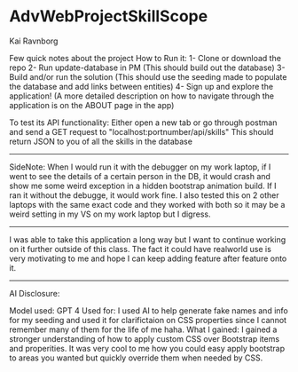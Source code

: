 # AdvWebProjectSkillScope
Kai Ravnborg

Few quick notes about the project
How to Run it:
1- Clone or download the repo
2- Run update-database in PM 
(This should build out the database)
3- Build and/or run the solution
(This should use the seeding made to populate the database and add links between entities)
4- Sign up and explore the application!
(A more detailed description on how to navigate through the application is on the ABOUT page in the app)

To test its API functionality:
Either open a new tab or go through postman and send a GET request to "localhost:portnumber/api/skills" 
This should return JSON to you of all the skills in the database

-------------------

SideNote:
When I would run it with the debugger on my work laptop, if I went to see the details of a certain person in the DB, it would crash and show me some weird exception in a hidden bootstrap animation build. If I ran it without the debugge, it would work fine. I also tested this on 2 other laptops with the same exact code and they worked with both so it may be a weird setting in my VS on my work laptop but I digress.

--------------------

I was able to take this application a long way but I want to continue working on it further outside of this class. The fact it could have realworld use is very motivating to me and hope I can keep adding feature after feature onto it. 

------------------
AI Disclosure:

Model used: GPT 4
Used for: I used AI to help generate fake names and info for my seeding and used it for clarifictaion on CSS properties since I cannot remember many of them for the life of me haha.
What I gained: I gained a stronger understanding of how to apply custom CSS over Bootstrap items and properities. It was very cool to me how you could easy apply bootstrap to areas you wanted but quickly override them when needed by CSS.
